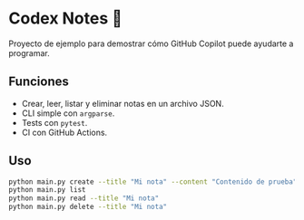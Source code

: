 # Codex Notes 🧠

Proyecto de ejemplo para demostrar cómo GitHub Copilot puede ayudarte a programar.

## Funciones

- Crear, leer, listar y eliminar notas en un archivo JSON.
- CLI simple con `argparse`.
- Tests con `pytest`.
- CI con GitHub Actions.

## Uso

```bash
python main.py create --title "Mi nota" --content "Contenido de prueba"
python main.py list
python main.py read --title "Mi nota"
python main.py delete --title "Mi nota"
```
